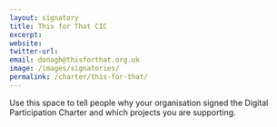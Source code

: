 ```yaml
---
layout: signatory
title: This for That CIC
excerpt: 
website: 
twitter-url: 
email: donagh@thisforthat.org.uk
image: /images/signatories/
permalink: /charter/this-for-that/
---
```


Use this space to tell people why your organisation signed the Digital Participation Charter and which projects you are supporting.
